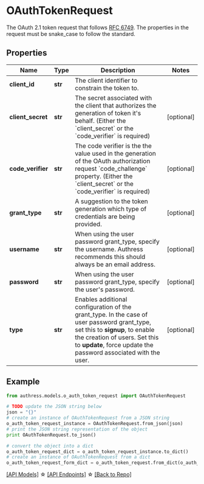 # OAuthTokenRequest

The OAuth 2.1 token request that follows [RFC 6749](https://www.rfc-editor.org/rfc/rfc6749). The properties in the request must be snake_case to follow the standard.

## Properties
Name | Type | Description | Notes
------------ | ------------- | ------------- | -------------
**client_id** | **str** | The client identifier to constrain the token to. |
**client_secret** | **str** | The secret associated with the client that authorizes the generation of token it&#39;s behalf. (Either the &#x60;client_secret&#x60; or the &#x60;code_verifier&#x60; is required) | [optional]
**code_verifier** | **str** | The code verifier is the the value used in the generation of the OAuth authorization request &#x60;code_challenge&#x60; property. (Either the &#x60;client_secret&#x60; or the &#x60;code_verifier&#x60; is required) | [optional]
**grant_type** | **str** | A suggestion to the token generation which type of credentials are being provided. | [optional]
**username** | **str** | When using the user password grant_type, specify the username. Authress recommends this should always be an email address. | [optional]
**password** | **str** | When using the user password grant_type, specify the user&#39;s password. | [optional]
**type** | **str** | Enables additional configuration of the grant_type. In the case of user password grant_type, set this to **signup**, to enable the creation of users. Set this to **update**, force update the password associated with the user. | [optional]

## Example

```python
from authress.models.o_auth_token_request import OAuthTokenRequest

# TODO update the JSON string below
json = "{}"
# create an instance of OAuthTokenRequest from a JSON string
o_auth_token_request_instance = OAuthTokenRequest.from_json(json)
# print the JSON string representation of the object
print OAuthTokenRequest.to_json()

# convert the object into a dict
o_auth_token_request_dict = o_auth_token_request_instance.to_dict()
# create an instance of OAuthTokenRequest from a dict
o_auth_token_request_form_dict = o_auth_token_request.from_dict(o_auth_token_request_dict)
```
[[API Models]](./README.md#documentation-for-models) ☆ [[API Endpoints]](./README.md#documentation-for-api-endpoints) ☆ [[Back to Repo]](../README.md)


